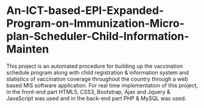 # An-ICT-based-EPI-Expanded-Program-on-Immunization-Micro-plan-Scheduler-Child-Information-Mainten
This project is an automated procedure for building up the vaccination schedule program along with child registration &amp; information system and statistics of vaccination coverage throughout the country through a web based MIS software application. For real time implementation of this project, in the front-end part HTML5, CSS3, Bootstrap, Ajax and Jquery &amp; JavaScript was used and in the back-end part PHP &amp; MySQL was used. 
